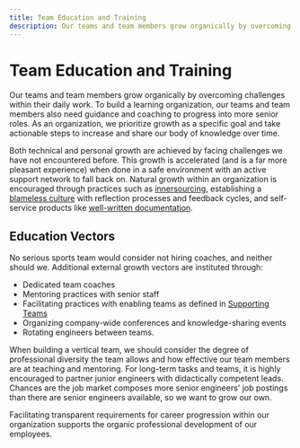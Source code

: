 ```yaml
---
title: Team Education and Training
description: Our teams and team members grow organically by overcoming challenges within their daily work. To build a learning organization, our teams and team members also need guidance and coaching to progress into more senior roles. As an organization, we prioritize growth as a specific goal and take actionable steps to increase and share our body of knowledge over time.
---
```


# Team Education and Training

Our teams and team members grow organically by overcoming challenges within their daily work. To build a learning organization, our teams and team members also need guidance and coaching to progress into more senior roles. As an organization, we prioritize growth as a specific goal and take actionable steps to increase and share our body of knowledge over time.

Both technical and personal growth are achieved by facing challenges we have not encountered before. This growth is accelerated (and is a far more pleasant experience) when done in a safe environment with an active support network to fall back on. Natural growth within an organization is encouraged through practices such as [innersourcing](./innersourcing.md), establishing a [blameless culture](../introduction/blameless-culture.md) with reflection processes and feedback cycles, and self-service products like [well-written documentation]().

<!--
TODO: (Daniel) embed here, moved from section introduction

Theoretical "best" practices and academic anecdotes do not change the practices present in our organization. We build sociotechnical frameworks to establish a growth mindset. We ensure two traits for continuous development. Dedicated time for learning, reserved time slots for internal trainings, R%D, hackathons, and conferences. We create a blameless environment for people to admit mistakes and encourage curiousity and comfort with unfamiliarity with a subject.

- [ ] Career paths
- [ ] Promotion criteria
- [ ] Pay scales

-->

## Education Vectors

No serious sports team would consider not hiring coaches, and neither should we. Additional external growth vectors are instituted through:

- Dedicated team coaches
- Mentoring practices with senior staff
- Facilitating practices with enabling teams as defined in [Supporting Teams](./internal-supporting-teams.md)
- Organizing company-wide conferences and knowledge-sharing events
- Rotating engineers between teams.

When building a vertical team, we should consider the degree of professional diversity the team allows and how effective our team members are at teaching and mentoring. For long-term tasks and teams, it is highly encouraged to partner junior engineers with didactically competent leads. Chances are the job market composes more senior engineers' job postings than there are senior engineers available, so we want to grow our own.

Facilitating transparent requirements for career progression within our organization supports the organic professional development of our employees.
